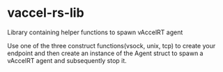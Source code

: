 # vaccel-rs-lib
Library containing helper functions to spawn vAccelRT agent

Use one of the three construct functions(vsock, unix, tcp) to create your endpoint and then create an instance of the Agent struct to spawn a vAccelRT agent and subsequently stop it.
